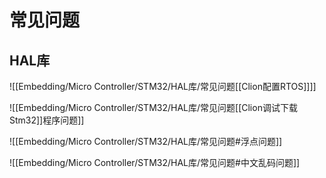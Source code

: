 # 常见问题
## HAL库

![[Embedding/Micro Controller/STM32/HAL库/常见问题[[Clion配置RTOS]]]]

![[Embedding/Micro Controller/STM32/HAL库/常见问题[[Clion调试下载Stm32]]程序问题]]

![[Embedding/Micro Controller/STM32/HAL库/常见问题#浮点问题]]

![[Embedding/Micro Controller/STM32/HAL库/常见问题#中文乱码问题]]